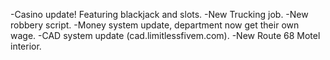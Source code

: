 -Casino update! Featuring blackjack and slots.
-New Trucking job.
-New robbery script.
-Money system update, department now get their own wage.
-CAD system update (cad.limitlessfivem.com). 
-New Route 68 Motel interior. 


